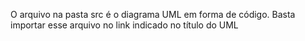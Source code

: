 O arquivo na pasta src é o diagrama UML em forma de código.
Basta importar esse arquivo no link indicado no título do UML
